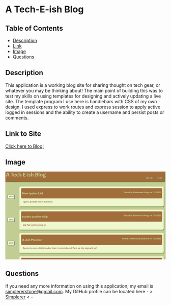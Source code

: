 # A Tech-E-ish Blog
    
  ## Table of Contents
  - [Description](#description)
  - [Link](#link-to-site)
  - [Image](#image)
  - [Questions](#questions)
    
  ## Description
  This application is a working blog site for sharing thought on tech gear, or whatever you may be thinking about! The main point of building this was to test my skills on using templates for designing and actively updating a live site. The template program I use here is handlebars with CSS of my own design. I used express to work routes and express session to apply active logged in sessions and the ability to create a username and persist posts or comments. 

  ## Link to Site
  
  [Click here to Blog!](https://limitless-forest-03421.herokuapp.com/)

  ## Image

  ![A Tech-E-ish Blog](./Assets/A%20Tech-E-ish%20Blog.png)
    
  ## Questions
  If you need any more information on using this application, my email is simplererstone@gmail.com.
  My GitHub profile can be located here - >  [Simplerer](https://github.com/Simplerer)  < -